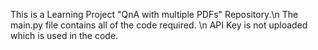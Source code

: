 This is a Learning Project "QnA with multiple PDFs" Repository.\n
The main.py file contains all of the code required. \n
API Key is not uploaded which is used in the code.
